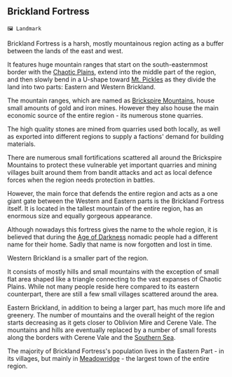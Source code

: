 ## Brickland Fortress

`🖼️ Landmark`

Brickland Fortress is a harsh, mostly mountainous region acting as a buffer between the lands of the east and west.

It features huge mountain ranges that start on the south-easternmost border with the [Chaotic Plains](<https://zeithalt.github.io/r/chaotic_plains.html>), extend into the middle part of the region, and then slowly bend in a U-shape toward [Mt. Pickles](<https://zeithalt.github.io/r/mt_pickles.html>) as they divide the land into two parts: Eastern and Western Brickland.

The mountain ranges, which are named as [Brickspire Mountains](<https://zeithalt.github.io/r/brickspire_mountains.html>), house small amounts of gold and iron mines. However they also house the main economic source of the entire region - its numerous stone quarries.

The high quality stones are mined from quarries used both locally, as well as exported into different regions to supply a factions' demand for building materials.

There are numerous small fortifications scattered all around the Brickspire Mountains to protect these vulnerable yet important quarries and mining villages built around them from bandit attacks and act as local defence forces when the region needs protection in battles.

However, the main force that defends the entire region and acts as a one giant gate between the Western and Eastern parts is the Brickland Fortress itself. It is located in the tallest mountain of the entire region, has an enormous size and equally gorgeous appearance.

Although nowadays this fortress gives the name to the whole region, it is believed that during the [Age of Darkness](<https://zeithalt.github.io/r/age_of_darkness.html>) nomadic people had a different name for their home. Sadly that name is now forgotten and lost in time.

Western Brickland is a smaller part of the region. 

It consists of mostly hills and small mountains with the exception of small flat area shaped like a triangle connecting to the vast expanses of Chaotic Plains. While not many people reside here compared to its eastern counterpart, there are still a few small villages scattered around the area.

Eastern Brickland, in addition to being a larger part, has much more life and greenery. The number of mountains and the overall height of the region starts decreasing as it gets closer to Oblivion Mire and Cerene Vale. The mountains and hills are eventually replaced by a number of small forests along the borders with Cerene Vale and the [Southern Sea](<https://zeithalt.github.io/r/southern_sea.html>).

The majority of Brickland Fortress's population lives in the Eastern Part - in its villages, but mainly in [Meadowridge](<https://zeithalt.github.io/r/meadowridge.html>) - the largest town of the entire region.

<!---
keywords: ci, dc, landmark
aliases: Western Brickland, Eastern Brickland
-->
